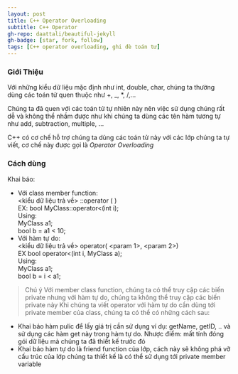 ```yaml
---
layout: post
title: C++ Operator Overloading
subtitle: C++ Operator 
gh-repo: daattali/beautiful-jekyll
gh-badge: [star, fork, follow]
tags: [C++ operator overloading, ghi đè toán tử]
---
```

### Giới Thiệu
Với những kiểu dữ liệu mặc định như int, double, char, chúng ta thường dùng các toán tử quen thuộc như +, _, *, /,...

Chúng ta đã quen với các toán tử tự nhiên này nên việc sử dụng chúng rất dễ và không thể nhầm được như khi chúng ta dùng các tên hàm tương tự như add, subtraction, multiple, ...

C++ có cơ chế hỗ trợ chúng ta dùng các toán tử này với các lớp chúng ta tự viết, cơ chế này được gọi là _Operator Overloading_

### Cách dùng

Khai báo:
* Với class member function:  
 <kiểu dữ liệu trả về> <Class name>::operator<operator sign> (<other type> <param name>)  
  EX: bool MyClass::operator<(int i);  
  Using:  
    MyClass a1;  
    bool b = a1 < 10;  
* Với hàm tự do:  
 <kiểu dữ liệu trả về> operator<operator sign>(<other type> <param 1>, <your class> <param 2>)  
 EX bool operator<(int i, MyClass a);  
  Using:  
    MyClass a1;  
    bool b = i < a1;  
   
> Chú ý
Với member class function, chúng ta có thể truy cập các biến private nhưng với hàm tự do, chúng ta không thể truy cập các biến private này
Khi chúng ta viết operator với hàm tự do cần dùng tới private member  của class, chúng ta có thể có những cách sau:
* Khai báo hàm pulic để lấy giá trị cần sử dụng ví dụ: getName, getID, .. và sử dụng các hàm get này trong hàm tự do.
 Nhược điểm: mất tính đóng gói dữ liệu mà chúng ta đã thiết kế trước đó
* Khai báo hàm tự do là friend function của lớp, cách này sẽ không phá vỡ cấu trúc của lớp chúng ta thiết kế là có thể sử dụng tới private member variable
